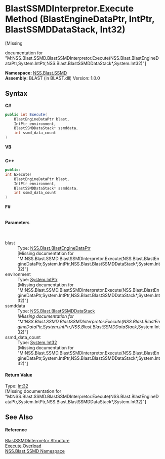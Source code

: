 # BlastSSMDInterpretor.Execute Method (BlastEngineDataPtr, IntPtr, BlastSSMDDataStack, Int32)
 

\[Missing <summary> documentation for "M:NSS.Blast.SSMD.BlastSSMDInterpretor.Execute(NSS.Blast.BlastEngineDataPtr,System.IntPtr,NSS.Blast.BlastSSMDDataStack*,System.Int32)"\]

**Namespace:**&nbsp;<a href="eb10f50e-de3b-3102-6f32-f499377a393f">NSS.Blast.SSMD</a><br />**Assembly:**&nbsp;BLAST (in BLAST.dll) Version: 1.0.0

## Syntax

**C#**<br />
``` C#
public int Execute(
	BlastEngineDataPtr blast,
	IntPtr environment,
	BlastSSMDDataStack* ssmddata,
	int ssmd_data_count
)
```

**VB**<br />
``` VB

```

**C++**<br />
``` C++
public:
int Execute(
	BlastEngineDataPtr blast, 
	IntPtr environment, 
	BlastSSMDDataStack* ssmddata, 
	int ssmd_data_count
)
```

**F#**<br />
``` F#

```


#### Parameters
&nbsp;<dl><dt>blast</dt><dd>Type: <a href="8db5e405-878e-4a0b-b105-f09f3c478935">NSS.Blast.BlastEngineDataPtr</a><br />\[Missing <param name="blast"/> documentation for "M:NSS.Blast.SSMD.BlastSSMDInterpretor.Execute(NSS.Blast.BlastEngineDataPtr,System.IntPtr,NSS.Blast.BlastSSMDDataStack*,System.Int32)"\]</dd><dt>environment</dt><dd>Type: <a href="https://docs.microsoft.com/dotnet/api/system.intptr" target="_blank" rel="noopener noreferrer">System.IntPtr</a><br />\[Missing <param name="environment"/> documentation for "M:NSS.Blast.SSMD.BlastSSMDInterpretor.Execute(NSS.Blast.BlastEngineDataPtr,System.IntPtr,NSS.Blast.BlastSSMDDataStack*,System.Int32)"\]</dd><dt>ssmddata</dt><dd>Type: <a href="0f4f1f7f-e862-bea9-18e1-be0225e19ae1">NSS.Blast.BlastSSMDDataStack</a>*<br />\[Missing <param name="ssmddata"/> documentation for "M:NSS.Blast.SSMD.BlastSSMDInterpretor.Execute(NSS.Blast.BlastEngineDataPtr,System.IntPtr,NSS.Blast.BlastSSMDDataStack*,System.Int32)"\]</dd><dt>ssmd_data_count</dt><dd>Type: <a href="https://docs.microsoft.com/dotnet/api/system.int32" target="_blank" rel="noopener noreferrer">System.Int32</a><br />\[Missing <param name="ssmd_data_count"/> documentation for "M:NSS.Blast.SSMD.BlastSSMDInterpretor.Execute(NSS.Blast.BlastEngineDataPtr,System.IntPtr,NSS.Blast.BlastSSMDDataStack*,System.Int32)"\]</dd></dl>

#### Return Value
Type: <a href="https://docs.microsoft.com/dotnet/api/system.int32" target="_blank" rel="noopener noreferrer">Int32</a><br />\[Missing <returns> documentation for "M:NSS.Blast.SSMD.BlastSSMDInterpretor.Execute(NSS.Blast.BlastEngineDataPtr,System.IntPtr,NSS.Blast.BlastSSMDDataStack*,System.Int32)"\]

## See Also


#### Reference
<a href="ef6e6c61-2d5c-f7f3-fa24-62f5a07fd3b3">BlastSSMDInterpretor Structure</a><br /><a href="3d56b2dd-5d89-ef28-84e4-becc10a47864">Execute Overload</a><br /><a href="eb10f50e-de3b-3102-6f32-f499377a393f">NSS.Blast.SSMD Namespace</a><br />
